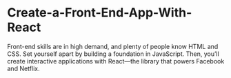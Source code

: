 # Create-a-Front-End-App-With-React
Front-end skills are in high demand, and plenty of people know HTML and CSS. Set yourself apart by building a foundation in JavaScript. Then, you’ll create interactive applications with React—the library that powers Facebook and Netflix.
